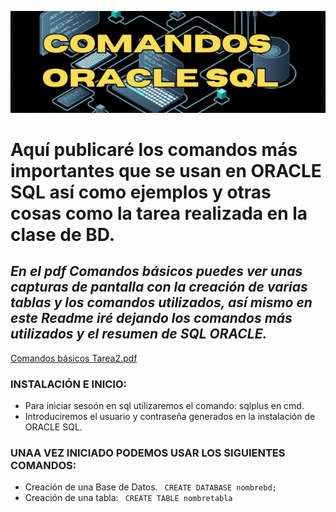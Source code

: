 ![](./Media_BD/COMANDOS.gif)

# Aquí publicaré los comandos más importantes que se usan en ORACLE SQL así como ejemplos y otras cosas como la tarea realizada en la clase de BD.

## *En el pdf Comandos básicos puedes ver unas capturas de pantalla con la creación de varias tablas y los comandos utilizados, así mismo en este Readme iré dejando los comandos más utilizados y el resumen de SQL ORACLE.*
  [Comandos básicos Tarea2.pdf](https://github.com/tecxion/Bases-de-datos-Oracle/blob/main/Comandos%20b%C3%A1sicos%20Tarea2.pdf)


  ### INSTALACIÓN E INICIO:
  - Para iniciar sesoón en sql utilizaremos el comando: sqlplus en cmd.
  - Introduciremos el usuario y contraseña generados en la instalación de ORACLE SQL.

  ### UNAA VEZ INICIADO PODEMOS USAR LOS SIGUIENTES COMANDOS:
  - Creación de una Base de Datos.
        <code> CREATE DATABASE nombrebd; </code>
  - Creación de una tabla:
        <code> CREATE TABLE nombretabla </code> 
  
    

